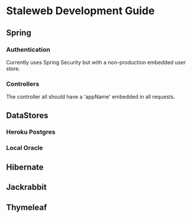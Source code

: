 # Staleweb Development Guide




## Spring

### Authentication

Currently uses Spring Security but with a non-production embedded user store.

### Controllers

The controller all should have a 'appName' embedded in all requests.

## DataStores

### Heroku Postgres

### Local Oracle

## Hibernate

## Jackrabbit

## Thymeleaf


